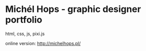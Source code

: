 # Michél Hops - graphic designer portfolio

html, css, js, pixi.js

online version: http://michelhops.pl/
